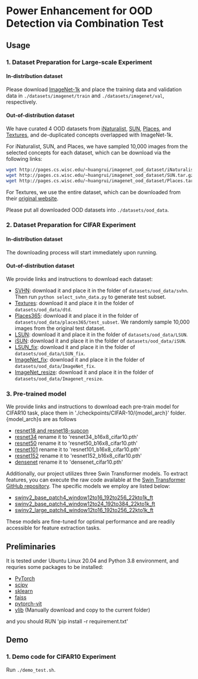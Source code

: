 # Power Enhancement for OOD Detection via Combination Test


## Usage

### 1. Dataset Preparation for Large-scale Experiment 

#### In-distribution dataset

Please download [ImageNet-1k](http://www.image-net.org/challenges/LSVRC/2012/index) and place the training data and validation data in
`./datasets/imagenet/train` and  `./datasets/imagenet/val`, respectively.

#### Out-of-distribution dataset

We have curated 4 OOD datasets from 
[iNaturalist](https://arxiv.org/pdf/1707.06642.pdf), 
[SUN](https://vision.princeton.edu/projects/2010/SUN/paper.pdf), 
[Places](http://places2.csail.mit.edu/PAMI_places.pdf), 
and [Textures](https://arxiv.org/pdf/1311.3618.pdf), 
and de-duplicated concepts overlapped with ImageNet-1k.

For iNaturalist, SUN, and Places, we have sampled 10,000 images from the selected concepts for each dataset,
which can be download via the following links:
```bash
wget http://pages.cs.wisc.edu/~huangrui/imagenet_ood_dataset/iNaturalist.tar.gz
wget http://pages.cs.wisc.edu/~huangrui/imagenet_ood_dataset/SUN.tar.gz
wget http://pages.cs.wisc.edu/~huangrui/imagenet_ood_dataset/Places.tar.gz
```

For Textures, we use the entire dataset, which can be downloaded from their
[original website](https://www.robots.ox.ac.uk/~vgg/data/dtd/).

Please put all downloaded OOD datasets into `./datasets/ood_data`.

### 2. Dataset Preparation for CIFAR Experiment 

#### In-distribution dataset

The downloading process will start immediately upon running. 

#### Out-of-distribution dataset


We provide links and instructions to download each dataset:

* [SVHN](http://ufldl.stanford.edu/housenumbers/test_32x32.mat): download it and place it in the folder of `datasets/ood_data/svhn`. Then run `python select_svhn_data.py` to generate test subset.
* [Textures](https://www.robots.ox.ac.uk/~vgg/data/dtd/download/dtd-r1.0.1.tar.gz): download it and place it in the folder of `datasets/ood_data/dtd`.
* [Places365](http://data.csail.mit.edu/places/places365/test_256.tar): download it and place it in the folder of `datasets/ood_data/places365/test_subset`. We randomly sample 10,000 images from the original test dataset. 
* [LSUN](https://www.dropbox.com/s/fhtsw1m3qxlwj6h/LSUN.tar.gz): download it and place it in the folder of `datasets/ood_data/LSUN`.
* [iSUN](https://www.dropbox.com/s/ssz7qxfqae0cca5/iSUN.tar.gz): download it and place it in the folder of `datasets/ood_data/iSUN`.
* [LSUN_fix](https://drive.google.com/file/d/1KVWj9xpHfVwGcErH5huVujk9snhEGOxE/view?usp=sharing): download it and place it in the folder of `datasets/ood_data/LSUN_fix`.
* [ImageNet_fix](https://drive.google.com/file/d/1sO_-noq10mmziB1ECDyNhD5T4u5otyKA/view?usp=sharing): download it and place it in the folder of `datasets/ood_data/ImageNet_fix`.
* [ImageNet_resize](https://www.dropbox.com/s/kp3my3412u5k9rl/Imagenet_resize.tar.gz): download it and place it in the folder of `datasets/ood_data/Imagenet_resize`.

[//]: # (For example, run the following commands in the **root** directory to download **LSUN**:)

[//]: # (```)

[//]: # (cd datasets/ood_datasets)

[//]: # (wget https://www.dropbox.com/s/fhtsw1m3qxlwj6h/LSUN.tar.gz)

[//]: # (tar -xvzf LSUN.tar.gz)

[//]: # (```)


### 3.  Pre-trained model


We provide links and instructions to download each pre-train model for CIFAR10 task, place them in './checkpoints/CIFAR-10/{model_arch}' folder.
{model_arch}s are as follows 

* [resnet18 and resnet18-supcon](https://drive.google.com/file/d/1PJ5SXx0MLvq8kSZ4dmdAJaR77BHz5Y-6/view?usp=sharing) 
* [resnet34](https://download.openmmlab.com/mmclassification/v0/resnet/resnet34_b16x8_cifar10_20210528-a8aa36a6.pth)  rename it to 'resnet34_b16x8_cifar10.pth'
* [resnet50](https://download.openmmlab.com/mmclassification/v0/resnet/resnet50_b16x8_cifar10_20210528-f54bfad9.pth)  rename it to 'resnet50_b16x8_cifar10.pth'
* [resnet101](https://download.openmmlab.com/mmclassification/v0/resnet/resnet101_b16x8_cifar10_20210528-2d29e936.pth)  rename it to 'resnet101_b16x8_cifar10.pth'
* [resnet152](https://download.openmmlab.com/mmclassification/v0/resnet/resnet152_b16x8_cifar10_20210528-3e8e9178.pth)  rename it to 'resnet152_b16x8_cifar10.pth'
* [densenet](https://www.dropbox.com/s/pnbvr16gnpyr1zg/densenet_cifar10.pth?dl=0)  rename it to  'densenet_cifar10.pth'

Additionally, our project utilizes three Swin Transformer models. To extract features, you can execute the raw code available at the [Swin Transformer GitHub repository](https://github.com/microsoft/Swin-Transformer). The specific models we employ are listed below:
* [swinv2_base_patch4_window12to16_192to256_22kto1k_ft](https://github.com/SwinTransformer/storage/releases/download/v2.0.0/swinv2_base_patch4_window12to16_192to256_22kto1k_ft.pth)
* [swinv2_base_patch4_window12to24_192to384_22kto1k_ft](https://github.com/SwinTransformer/storage/releases/download/v2.0.0/swinv2_base_patch4_window12to24_192to384_22kto1k_ft.pth)
* [swinv2_large_patch4_window12to16_192to256_22kto1k_ft](https://github.com/SwinTransformer/storage/releases/download/v2.0.0/swinv2_large_patch4_window12to16_192to256_22kto1k_ft.pth)

These models are fine-tuned for optimal performance and are readily accessible for feature extraction tasks.


## Preliminaries
It is tested under Ubuntu Linux 20.04 and Python 3.8 environment, and requries some packages to be installed:
* [PyTorch](https://pytorch.org/)
* [scipy](https://github.com/scipy/scipy)
* [sklearn](https://scikit-learn.org/stable/)
* [faiss](https://github.com/facebookresearch/faiss)
* [pytorch-vit](https://github.com/lukemelas/PyTorch-Pretrained-ViT)
* [ylib](https://github.com/sunyiyou/ylib) (Manually download and copy to the current folder)

and you should RUN 'pip install -r requirement.txt'
## Demo
### 1. Demo code for CIFAR10 Experiment 

Run `./demo_test.sh`.

